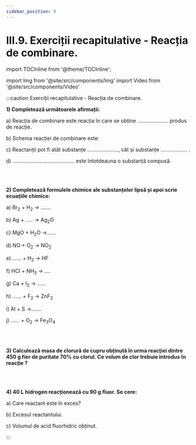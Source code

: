 ```yaml
---
sidebar_position: 9
---
```


# III.9. Exerciții recapitulative - Reacția de combinare.

import TOCInline from '@theme/TOCInline';

<TOCInline toc={toc} />



import Img from '@site/src/components/Img'
import Video from '@site/src/components/Video'






:::caution Exerciții recapitulative - Reacția de combinare.

**1) Completează următoarele afirmații:**

a) Reacția de combinare este reacția în care se obține ………………… produs de reacție.

b) Schema reacției de combinare este:

c) Reactanții pot fi atât substanțe …………………, cât și substanțe ……………… .

d) …………………………………… este întotdeauna o substanță compusă.

<br></br>

**2) Completează formulele chimice ale substanțelor lipsă și apoi scrie ecuațiile chimice:**

a) Br<sub>2</sub> + H<sub>2</sub> → …….

b) Ag + ….. → Ag<sub>2</sub>O

c) MgO + H<sub>2</sub>O →……

d) NO + O<sub>2</sub> → NO<sub>2</sub>
 
e) …… + H<sub>2</sub> → HF

f) HCl + NH<sub>3</sub> → ….

g) Ca + I<sub>2</sub> → ……

h) …… + F<sub>2</sub> → ZnF<sub>2</sub>

i) Al + S →…….

j) …… + O<sub>2</sub> → Fe<sub>3</sub>O<sub>4</sub>
 
<br></br>


**3) Calculează masa de clorură de cupru obținută în urma reacției dintre 450 g fier de puritate 70% cu clorul. Ce volum de clor trebuie introdus în reacție ?**

<br></br>

**4) 40 L hidrogen reacționează cu 90 g fluor. Se cere:**
 
a) Care reactant este în exces?

b) Excesul reactantului.

c) Volumul de acid fluorhidric obținut.




:::







<br></br>
<br></br>




